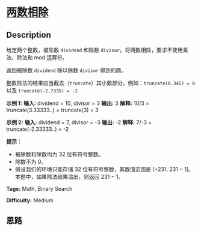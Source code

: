 # [两数相除][title]

## Description

给定两个整数，被除数 `dividend` 和除数 `divisor`。将两数相除，要求不使用乘法、除法和 mod 运算符。

返回被除数 `dividend` 除以除数 `divisor` 得到的商。

整数除法的结果应当截去（`truncate`）其小数部分，例如：`truncate(8.345) = 8` 以及 `truncate(-2.7335) =
-2`



**示例  1:**
            **输入:** dividend = 10, divisor = 3    **输出:** 3    **解释:** 10/3 = truncate(3.33333..) = truncate(3) = 3

**示例  2:**
            **输入:** dividend = 7, divisor = -3    **输出:** -2    **解释:** 7/-3 = truncate(-2.33333..) = -2



**提示：**

  * 被除数和除数均为 32 位有符号整数。
  * 除数不为 0。
  * 假设我们的环境只能存储 32 位有符号整数，其数值范围是 [−231,  231 − 1]。本题中，如果除法结果溢出，则返回 231 − 1。


**Tags:** Math, Binary Search

**Difficulty:** Medium

## 思路

[title]: https://leetcode-cn.com/problems/divide-two-integers
